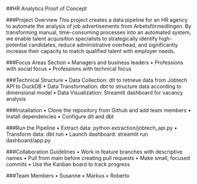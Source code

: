 ##HR Analytics Proof of Concept

###Project Overview
This project creates a data pipeline for an HR agency to automate the analysis of job advertisements from Arbetsförmedlingen. By transforming manual, time-consuming processes into an automated system, we enable talent acquisition specialists to strategically identify high-potential candidates, reduce administrative overhead, and significantly increase their capacity to match qualified talent with employer needs.

###Focus Areas Section
• Managers and business leaders
• Professions with social focus
• Professions with technical focus

###Technical Structure
• Data Collection: dlt to retrieve data from Jobtech API to DuckDB
• Data Transformation: dbt to structure data according to dimensional model
• Data Visualization: Streamlit dashboard for vacancy analysis

###Installation
• Clone the repository from Github and add team members
• Install dependencies
• Configure dlt and dbt

###Run the Pipeline
• Extract data: python extraction/jobtech_api.py
• Transform data: dbt run
• Launch dashboard: streamlit run dashboard/app.py

###Collaboration Guidelines
• Work in feature branches with descriptive names
• Pull from main before creating pull requests
• Make small, focused commits
• Use the Kanban board to track progress

###Team Members
• Susanne
• Markus
• Roberto
